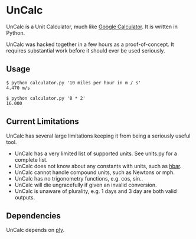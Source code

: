 # UnCalc

UnCalc is a Unit Calculator, much like
[Google Calculator](http://www.google.com/intl/en/help/features.html#calculator).
It is written in Python.

UnCalc was hacked together in a few hours as a proof-of-concept. It requires 
substantial work before it should ever be used seriously.

## Usage

    $ python calculator.py '10 miles per hour in m / s'
    4.470 m/s
    
    $ python calculator.py '8 * 2'
    16.000

## Current Limitations

UnCalc has several large limitations keeping it from being a seriously
useful tool.

  * UnCalc has a very limited list of supported units. See units.py for a 
    complete list.
  * UnCalc does not know about any constants with units, such as [hbar][hbar].
  * UnCalc cannot handle compound units, such as Newtons or mph.
  * UnCalc has no trigonometry functions, e.g. cos, sin..
  * UnCalc will die ungracefully if given an invalid conversion.
  * UnCalc is unaware of plurality, e.g. 1 days and 3 day are both valid 
    outputs.

[hbar]: http://en.wikipedia.org/wiki/Planck_constant "Planck constant"

## Dependencies

UnCalc depends on [ply](http://www.dabeaz.com/ply/).

